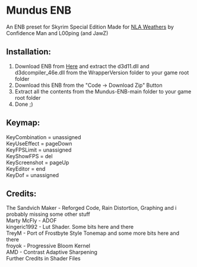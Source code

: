 # Mundus ENB
An ENB preset for Skyrim Special Edition
Made for [NLA Weathers](https://www.nexusmods.com/skyrimspecialedition/mods/77191) by Confidence Man and L00ping (and JawZ)
  
## Installation:  
1. Download ENB from [Here](http://enbdev.com/download_mod_tesskyrimse.html) and extract the d3d11.dll and d3dcompiler_46e.dll from the WrapperVersion folder to your game root folder
2. Download this ENB from the "Code -> Download Zip" Button
3. Extract all the contents from the Mundus-ENB-main folder to your game root folder
4. Done ;)
  
## Keymap:  
KeyCombination  = unassigned  
KeyUseEffect    = pageDown  
KeyFPSLimit     = unassigned  
KeyShowFPS      = del  
KeyScreenshot   = pageUp  
KeyEditor       = end  
KeyDof          = unassigned  
  
## Credits:
The Sandvich Maker - Reforged Code, Rain Distortion, Graphing and i probably missing some other stuff  
Marty McFly - ADOF  
kingeric1992 - Lut Shader. Some bits here and there  
TreyM - Port of Frostbyte Style Tonemap and some more bits here and there  
froyok - Progressive Bloom Kernel  
AMD - Contrast Adaptive Sharpening  
Further Credits in Shader Files  
